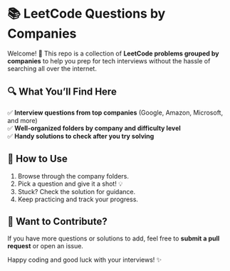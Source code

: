 # 📚 LeetCode Questions by Companies  

Welcome! 👋 This repo is a collection of **LeetCode problems grouped by companies** to help you prep for tech interviews without the hassle of searching all over the internet.  

## 🔍 What You’ll Find Here  
✅ **Interview questions from top companies** (Google, Amazon, Microsoft, and more)  
✅ **Well-organized folders by company and difficulty level**  
✅ **Handy solutions to check after you try solving**  

## 🚀 How to Use  
1. Browse through the company folders.  
2. Pick a question and give it a shot! 💡  
3. Stuck? Check the solution for guidance.  
4. Keep practicing and track your progress.  

## 🤝 Want to Contribute?  
If you have more questions or solutions to add, feel free to **submit a pull request** or open an issue.  

Happy coding and good luck with your interviews! ✨
